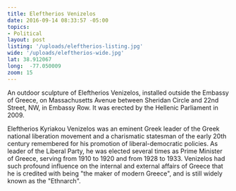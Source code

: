 ```yaml
---
title: Eleftherios Venizelos
date: 2016-09-14 08:33:57 -05:00
topics:
- Political
layout: post
listing: '/uploads/eleftherios-listing.jpg'
wide: '/uploads/eleftherios-wide.jpg'
lat: 38.912067
long:  -77.050009
zoom: 15
---
```

An outdoor sculpture of Eleftherios Venizelos, installed outside the Embassy of Greece, on Massachusetts Avenue between Sheridan Circle and 22nd Street, NW, in Embassy Row. It was erected by the Hellenic Parliament in 2009.

Eleftherios Kyriakou Venizelos was an eminent Greek leader of the Greek national liberation movement and a charismatic statesman of the early 20th century remembered for his promotion of liberal-democratic policies. As leader of the Liberal Party, he was elected several times as Prime Minister of Greece, serving from 1910 to 1920 and from 1928 to 1933. Venizelos had such profound influence on the internal and external affairs of Greece that he is credited with being "the maker of modern Greece", and is still widely known as the "Ethnarch".

